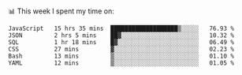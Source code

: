 📊 This week I spent my time on:
<!--START_SECTION:waka-->

```text
JavaScript   15 hrs 35 mins  ███████████████████▒░░░░░   76.93 %
JSON         2 hrs 5 mins    ██▓░░░░░░░░░░░░░░░░░░░░░░   10.32 %
SQL          1 hr 18 mins    █▓░░░░░░░░░░░░░░░░░░░░░░░   06.49 %
CSS          27 mins         ▓░░░░░░░░░░░░░░░░░░░░░░░░   02.23 %
Bash         13 mins         ▒░░░░░░░░░░░░░░░░░░░░░░░░   01.10 %
YAML         12 mins         ▒░░░░░░░░░░░░░░░░░░░░░░░░   01.05 %
```

<!--END_SECTION:waka-->

